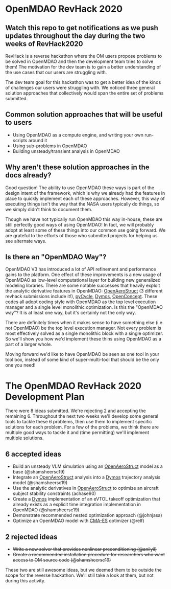 
# OpenMDAO RevHack 2020

## Watch this repo to get notifications as we push updates throughout the day during the two weeks of RevHack2020

RevHack is a reverse hackathon where the OM users propose problems to be solved in OpenMDAO and then the development team tries to solve them! 
The motivation for the dev team is to gain a better understanding of the use cases that our users are struggling with. 

The dev team goal for this hackathon was to get a better idea of the kinds of challenges our users were struggling with. 
We noticed three general solution approaches that collectively would span the entire set of problems submitted.

## Common solution approaches that will be useful to users
* Using OpenMDAO as a compute engine, and writing your own run-scripts around it
* Using sub-problems in OpenMDAO
* Building unsteady/transient analysis in OpenMDAO

## Why aren't these solution approaches in the docs already? 
Good question! 
The ability to use OpenMDAO these ways is part of the design intent of the framework, 
which is why we already had the features in place to quickly implement each of these approaches. 
However, this way of executing things isn't the way that the NASA users typically do things,
so we simply didn't think to document them. 

Though we have not typically run OpenMDAO this way in-house, 
these are still perfectly good ways of using OpenMDAO! 
In fact, we will probably adopt at least some of these things into our common use going forward. 
We are grateful to the efforts of those who submitted projects for helping us see alternate ways. 


## Is there an "OpenMDAO Way"?
OpenMDAO V3 has introduced a lot of API refinement and performance gains to the platform. 
One effect of these improvements is a new usage of OpenMDAO as low-level computational layer for building new generalized modeling libraries. 
There are some notable successes that heavily exploit the analytic derivative features in OpenMDAO: [OpenAeroStruct][1] (3 different revhack submissions include it!), [pyCycle][4], [Dymos][2], [OpenConcept][5].
These codes all adopt coding style with OpenMDAO as the top level execution manager and a single level monolithic optimization. 
Is this the "OpenMDAO way"? 
It is at least one way, but it's certainly not the only way. 

There are definitely times when it makes sense to have something else (i.e. not OpenMDAO) be the top level execution manager. 
Not every problem is most effectively solved as a single monolithic block with a single optimizer. 
So we'll show you how we'd implement these thins using OpenMDAO as a part of a larger whole. 

Moving forward we'd like to have OpenMDAO be seen as one tool in your tool box, instead of some kind of super-multi-tool that should be the only one you need! 


# The OpenMDAO RevHack 2020 Development Plan

There were 8 ideas submitted. 
We're rejecting 2 and accepting the remaining 6. 
Throughout the next two weeks we'll develop some general tools to tackle these 6 problems, 
then use them to implement specific solutions for each problem. 
For a few of the problems, we think there are multiple good ways to tackle it and (time permitting) we'll implement multiple solutions. 

## 6 accepted ideas
* Build an unsteady VLM simulation using an [OpenAeroStruct][1] model as a base (@shamsheersc19)
* Integrate an [OpenAeroStruct][1] analysis into a [Dymos][2] trajectory analysis model (@shamsheersc19)
* Use the analytic derivatives in [OpenAeroStruct][1] to optimize an aircraft subject stability constraints (achase90)
* Create a [Dymos][2] implementation of an eVTOL takeoff optimization that already exists as a explicit time integration implementation in OpenMDAO (@shamsheersc19)
* Demonstrate recommended nested optimization approach (@johnjasa)
* Optimize an OpenMDAO model with [CMA-ES][10] optimizer (@relf)

## 2 rejected ideas
* ~~Write a new solver that provides nonlinear preconditioning (@anilyil)~~
* ~~Create a recommended installation procedure for researchers who want access to OM source code (@shamsheersc19)~~

These two are still awesome ideas, 
but we deemed them to be outside the scope for the reverse hackathon.
We'll still take a look at them, but not during this activity. 









[0]: https://openmdao.org/2020-openmdao-reverse-hackathon/
[1]: https://github.com/mdolab/OpenAeroStruct
[2]: https://github.com/OpenMDAO/dymos
[3]: https://www.youtube.com/watch?v=OlL1QmtLQQw&list=PLPusXFXT29sXIwZfZf3tLs3wr1sPk7d5J&index=6
[4]: https://github.com/OpenMDAO/pyCycle
[5]: https://github.com/mdolab/openconcept
[6]: https://docs.scipy.org/doc/scipy/reference/generated/scipy.integrate.odeint.html
[7]: https://docs.scipy.org/doc/scipy/reference/generated/scipy.integrate.solve_ivp.html#scipy.integrate.solve_ivp
[8]: http://openmdao.org/twodocs/versions/3.4.0/features/core_features/working_with_derivatives/total_compute_jacvec_product.html
[10]: https://github.com/CMA-ES/pycma